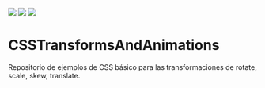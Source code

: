![](https://img.shields.io/static/v1?label=technology&message=css&color=blue)
![](https://img.shields.io/static/v1?label=technology&message=html&color=red)
![](https://img.shields.io/static/v1?label=school&message=udemy&color=red)

# CSSTransformsAndAnimations

Repositorio de ejemplos de CSS básico para las transformaciones de rotate, scale, skew, translate.

